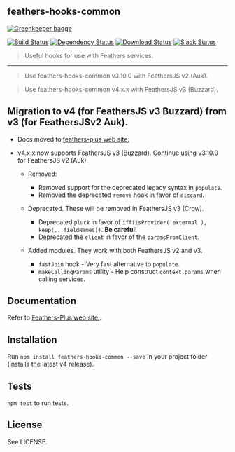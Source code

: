 ## feathers-hooks-common

[![Greenkeeper badge](https://badges.greenkeeper.io/feathersjs-ecosystem/feathers-hooks-common.svg)](https://greenkeeper.io/)

[![Build Status](https://travis-ci.org/feathersjs-ecosystem/feathers-hooks-common.svg?branch=master)](https://travis-ci.org/feathersjs-ecosystem/feathers-hooks-common)
[![Dependency Status](https://img.shields.io/david/feathersjs/feathers.svg?style=flat-square)](https://david-dm.org/feathersjs/feathers-hooks-common)
[![Download Status](https://img.shields.io/npm/dm/feathers.svg?style=flat-square)](https://www.npmjs.com/package/feathers-hooks-common)
[![Slack Status](http://slack.feathersjs.com/badge.svg)](http://slack.feathersjs.com)

> Useful hooks for use with Feathers services.

---

> Use feathers-hooks-common v3.10.0 with FeathersJS v2 (Auk).

> Use feathers-hooks-common v4.x.x with FeathersJS v3 (Buzzard).

## Migration to v4 (for FeathersJS v3 Buzzard) from v3 (for FeathersJSv2 Auk).

  - Docs moved to [feathers-plus web site.](https://feathers-plus.github.io/v1/feathers-hooks-common/guide.html)
  
  - v4.x.x now supports FeathersJS v3 (Buzzard). Continue using v3.10.0 for FeathersJS v2 (Auk).
    - Removed:
      - Removed support for the deprecated legacy syntax in `populate`.
      - Removed the deprecated `remove` hook in favor of `discard`.
      
    - Deprecated. These will be removed in FeathersJS v3 (Crow).
      - Deprecated `pluck` in favor of `iff(isProvider('external'),` `keep(...fieldNames))`. **Be careful!**
      - Deprecated the `client` in favor of the `paramsFromClient`.
      
    - Added modules. They work with both FeathersJS v2 and v3.
      - `fastJoin` hook - Very fast alternative to `populate`.
      - `makeCallingParams` utility - Help construct `context.params` when calling services.

## Documentation

Refer to [Feathers-Plus web site.](https://feathers-plus.github.io/v1/feathers-hooks-common/guide.html). 

## Installation

Run `npm install feathers-hooks-common --save` in your project folder (installs the latest v4 release).

## Tests

`npm test` to run tests.

## License

See LICENSE.
